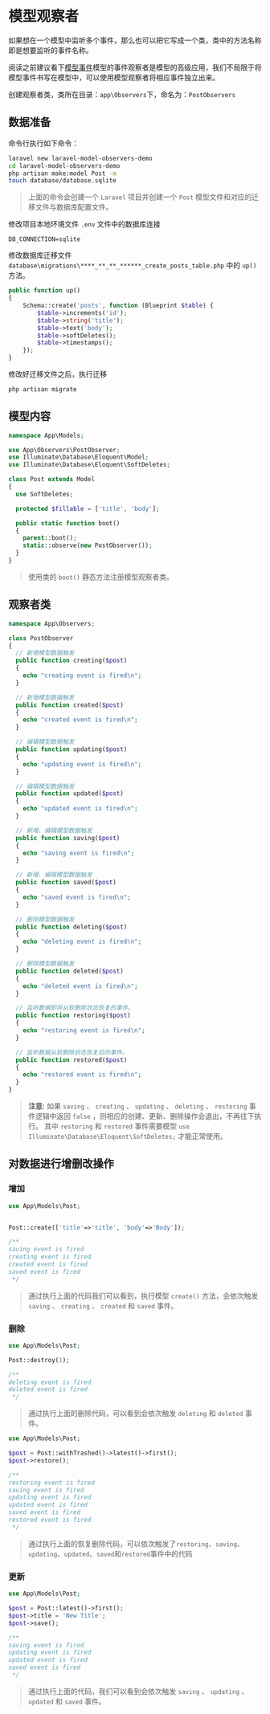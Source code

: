 # 模型观察者

如果想在一个模型中监听多个事件，那么也可以把它写成一个类，类中的方法名称即是想要监听的事件名称。

阅读之前建议看下[模型事件](/model/laravel-model-events.md)模型的事件观察者是模型的高级应用，我们不局限于将模型事件书写在模型中，可以使用模型观察者将相应事件独立出来。

创建观察者类，类所在目录：`app\Observers`下，命名为：`PostObservers`

## 数据准备

命令行执行如下命令：

```bash
laravel new laravel-model-observers-demo
cd laravel-model-observers-demo
php artisan make:model Post -m
touch database/database.sqlite
```

> 上面的命令会创建一个 `Laravel` 项目并创建一个 `Post` 模型文件和对应的迁移文件与数据库配置文件。

修改项目本地环境文件 `.env` 文件中的数据库连接

```dotenv
DB_CONNECTION=sqlite
```

修改数据库迁移文件 `database\migrations\****_**_**_******_create_posts_table.php` 中的 `up()` 方法。

```php
public function up()
{
    Schema::create('posts', function (Blueprint $table) {
        $table->increments('id');
        $table->string('title');
        $table->text('body');
        $table->softDeletes();
        $table->timestamps();
    });
}
```

修改好迁移文件之后，执行迁移

```bash
php artisan migrate
```

## 模型内容

```php
namespace App\Models;

use App\Observers\PostObserver;
use Illuminate\Database\Eloquent\Model;
use Illuminate\Database\Eloquent\SoftDeletes;

class Post extends Model
{
  use SoftDeletes;

  protected $fillable = ['title', 'body'];

  public static function boot()
  {
    parent::boot();
    static::observe(new PostObserver());
  }
}
```

> 使用类的 `boot()` 静态方法注册模型观察者类。

## 观察者类

```php
namespace App\Observers;

class PostObserver
{
  // 新增模型数据触发
  public function creating($post)
  {
    echo "creating event is fired\n";
  }

  // 新增模型数据触发
  public function created($post)
  {
    echo "created event is fired\n";
  }

  // 编辑模型数据触发
  public function updating($post)
  {
    echo "updating event is fired\n";
  }

  // 编辑模型数据触发
  public function updated($post)
  {
    echo "updated event is fired\n";
  }

  // 新增、编辑模型数据触发
  public function saving($post)
  {
    echo "saving event is fired\n";
  }

  // 新增、编辑模型数据触发
  public function saved($post)
  {
    echo "saved event is fired\n";
  }

  // 删除模型数据触发
  public function deleting($post)
  {
    echo "deleting event is fired\n";
  }

  // 删除模型数据触发
  public function deleted($post)
  {
    echo "deleted event is fired\n";
  }

  // 监听数据即将从软删除状态恢复的事件。
  public function restoring($post)
  {
    echo "restoring event is fired\n";
  }

  // 监听数据从软删除状态恢复后的事件。
  public function restored($post)
  {
    echo "restored event is fired\n";
  }
}
```

>**注意:** 如果 `saving` 、 `creating` 、 `updating` 、 `deleting` 、 `restoring` 事件逻辑中返回 `false` ，则相应的创建、更新、删除操作会退出，不再往下执行。
> 其中 `restoring` 和 `restored` 事件需要模型 `use Illuminate\Database\Eloquent\SoftDeletes;` 才能正常使用。


## 对数据进行增删改操作

### 增加

```php
use App\Models\Post;


Post::create(['title'=>'title', 'body'=>'Body']);

/**
saving event is fired
creating event is fired
created event is fired
saved event is fired
 */
```

> 通过执行上面的代码我们可以看到，执行模型 `create()` 方法，会依次触发 `saving` 、 `creating` 、 `created` 和 `saved` 事件。


### 删除

```php
use App\Models\Post;

Post::destroy(1);

/**
deleting event is fired
deleted event is fired
 */
```

> 通过执行上面的删除代码，可以看到会依次触发 `deleting` 和 `deleted` 事件。


```php
use App\Models\Post;

$post = Post::withTrashed()->latest()->first();
$post->restore();

/**
restoring event is fired
saving event is fired
updating event is fired
updated event is fired
saved event is fired
restored event is fired
 */
```

> 通过执行上面的恢复删除代码，可以依次触发了`restoring`、`saving`、`updating`、`updated`、`saved`和`restored`事件中的代码


### 更新

```php
use App\Models\Post;

$post = Post::latest()->first();
$post->title = 'New Title';
$post->save();

/**
saving event is fired
updating event is fired
updated event is fired
saved event is fired
 */
```

> 通过执行上面的代码，我们可以看到会依次触发 `saving` 、 `updating` 、 `updated` 和 `saved` 事件。
